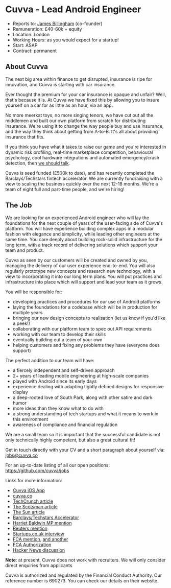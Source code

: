 # Cuvva - Lead Android Engineer

- Reports to: [James Billingham](https://github.com/billinghamj) (co-founder)
- Remuneration: &pound;40-60k + equity
- Location: London
- Working Hours: as you would expect for a startup!
- Start: ASAP
- Contract: permanent

## About Cuvva

The next big area within finance to get disrupted, insurance is ripe for
innovation, and Cuvva is starting with car insurance.

Ever thought the premium for your car insurance is opaque and unfair? Well,
that's because it is. At Cuvva we have fixed this by allowing you to insure
yourself on a car for as little as an hour, via an app.

No more meerkat toys, no more singing tenors, we have cut out all the middlemen
and built our own platform from scratch for distributing insurance. We're using
it to change the way people buy and use insurance, and the way they think about
getting from A-to-B. It's all about providing insurance that fits.

If you think you have what it takes to raise our game and you're interested in
dynamic risk profiling, real-time marketplace competition, behavioural
psychology, cool hardware integrations and automated emergency/crash detection,
then [we should talk](mailto:jobs@cuvva.co).

Cuvva is seed funded (&pound;500k to date), and has recently completed the
Barclays/Techstars fintech accelerator. We are currently fundraising with a view
to scaling the business quickly over the next 12-18 months. We're a team of
eight full and part-time people, and we're hiring!

## The Job

We are looking for an experienced Android engineer who will lay the foundations
for the next couple of years of the user-facing side of Cuvva's platform. You
will have experience building complex apps in a modular fashion with elegance
and simplicity, while leading other engineers at the same time. You care deeply
about building rock-solid infrastructure for the long term, with a track record
of delivering solutions which support your team and product.

Cuvva as seen by our customers will be created and owned by you, managing the
delivery of our user experience end-to-end. You will also regularly prototype
new concepts and research new technology, with a view to incorporating it into
our long term plans. You will put practices and infrastructure into place which
will support and lead your team as it grows.

You will be responsible for:

- developing practices and procedures for our use of Android platforms
- laying the foundations for a codebase which will be in production for multiple years
- bringing our new design concepts to realisation (let us know if you'd like a peek!)
- collaborating with our platform team to spec out API requirements
- working with our team to develop their skills
- eventually building out a team of your own
- helping customers and fixing any problems they have (everyone does support)

The perfect addition to our team will have:

- a fiercely independent and self-driven approach
- 2+ years of leading mobile engineering at high-scale companies
- played with Android since its early days
- experience dealing with adapting tightly defined designs for responsive display
- a deep-rooted love of South Park, along with other satire and dark humor
- more ideas than they know what to do with
- a strong understanding of tech startups and what it means to work in this environment
- awareness of compliance and financial regulation

We are a small team so it is important that the successful candidate is not only
technically highly competent, but also a great cultural fit!

Get in touch directly with your CV and a short paragraph about yourself via:
jobs@cuvva.co

For an up-to-date listing of all our open positions:
https://github.com/cuvva/jobs

Links for more information:

- [Cuvva iOS App](https://itunes.apple.com/app/id979980804?mt=8)
- [cuvva.co](https://cuvva.co)
- [TechCrunch article](http://techcrunch.com/2016/01/05/cuvva/)
- [The Scotsman article](http://www.scotsman.com/business/companies/tech/car-insurance-start-up-cuvva-hits-the-road-1-3950441)
- [The Sun article](http://www.sunmotors.co.uk/news/app-launched-for-hourly-car-insurance/)
- [Barclays/Techstars Accelerator](http://www.techstars.com/content/blog/introducing-the-11-new-companies-of-londons-barclays-accelerator-powered-by-techstars/)
- [Harriet Baldwin MP mention](https://www.gov.uk/government/speeches/fintech-week-2016-celebrating-britains-status-as-a-leading-fintech-hub)
- [Reuters mention](http://www.reuters.com/article/britain-blockchain-idUSL8N1623LQ)
- [Startups.co.uk interview](http://startups.co.uk/cuvva-freddy-macnamara/)
- [FCA mention](https://fca.org.uk/news/uk-fintech-regulating-for-innovation), [and another](https://fca.org.uk/news/innovation-in-financial-services)
- [FCA Authorization](https://register.fca.org.uk/ShPo_FirmDetailsPage?id=001b000000o1JXIAA2)
- [Hacker News discussion](https://news.ycombinator.com/item?id=9976805)

**Note**: at present, Cuvva does not work with recruiters. We will only consider
direct enquiries from applicants

Cuvva is authorized and regulated by the Financial Conduct Authority. Our
reference number is 690273. You can check our details on their website.
